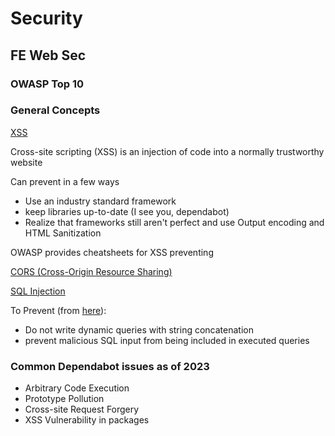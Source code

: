 # Security

## FE Web Sec

### OWASP Top 10


### General Concepts

[XSS](https://owasp.org/www-community/attacks/xss/)

Cross-site scripting (XSS) is an injection of code into a normally trustworthy website

Can prevent in a few ways

- Use an industry standard framework
- keep libraries up-to-date (I see you, dependabot)
- Realize that frameworks still aren't perfect and use Output encoding and HTML Sanitization

OWASP provides cheatsheets for XSS preventing

[CORS (Cross-Origin Resource Sharing)](https://developer.mozilla.org/en-US/docs/Web/HTTP/CORS)



[SQL Injection](https://owasp.org/www-community/attacks/SQL_Injection)

To Prevent (from [here](https://cheatsheetseries.owasp.org/cheatsheets/SQL_Injection_Prevention_Cheat_Sheet.html)): 

- Do not write dynamic queries with string concatenation
- prevent malicious SQL input from being included in executed queries



### Common Dependabot issues as of 2023

- Arbitrary Code Execution
- Prototype Pollution
- Cross-site Request Forgery
- XSS Vulnerability in packages